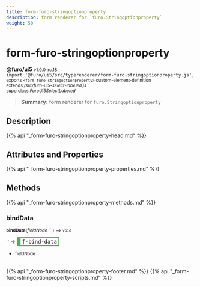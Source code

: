 ```yaml
---
title: form-furo-stringoptionproperty
description: form renderer for `furo.Stringoptionproperty`
weight: 50
---
```


# form-furo-stringoptionproperty
**@furo/ui5** <small>v1.0.0-rc.18</small>
<br>`import '@furo/ui5/src/typerenderer/form-furo-stringoptionproperty.js';`<small>
<br>exports `<form-furo-stringoptionproperty>` custom-element-definition
<br>extends */src/furo-ui5-select-labeled.js*
<br>superclass *FuroUi5SelectLabeled*</small>

> **Summary:** form renderer for `furo.Stringoptionproperty`

## Description



{{% api "_form-furo-stringoptionproperty-head.md" %}}

## Attributes and Properties
{{% api "_form-furo-stringoptionproperty-properties.md" %}}




## Methods
{{% api "_form-furo-stringoptionproperty-methods.md" %}}


### **bindData**
<small>**bindData**(*fieldNode* `` ) ⟹ `void`</small>

<small>`` </small> →
<span  style="border-width:2px 2px 2px 10px; border-style: solid;border-color:  rgb(76, 175, 80);font-family:monospace; padding:2px 4px;">ƒ-bind-data</span>



- <small>fieldNode </small>
<br><br>




{{% api "_form-furo-stringoptionproperty-footer.md" %}}
{{% api "_form-furo-stringoptionproperty-scripts.md" %}}
